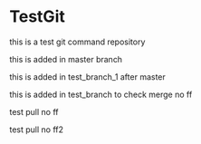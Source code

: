 # TestGit

this is a test git command repository

this is added in master branch

this is added in test_branch_1 after master

this is added in test_branch to check merge no ff

test pull no ff

test pull no ff2
